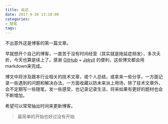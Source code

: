 ```yaml
---
title: 自述
date: 2017-9-26 13:18:00
categories:
- 随笔
tags:
---
```


不出意外这是博客的第一篇文章。

早就想开个自己的博客，一直苦于没有时间经营（其实就是拖延症频发），多次夭折，今天也算是续上了。感谢 [GitHub](https://github.com/) + [Jekyll](https://jekyllrb.com/) 的便利，这些博文都会用markdown来完成。

博文中将涉及跟本行业相关的技术文章，或个人总结，或拿来一些分享，一方面记录一些遇到的问题和解决办法，一方面收藏以防未来派上用场，除了技术文章外，会不定期写一些随笔，发一些感受，也记录记录生活，将来如果有更好的题材也会不断增加。

希望可以常常抽出时间来更新博客。

> 最简单的开始也好过没有开始

